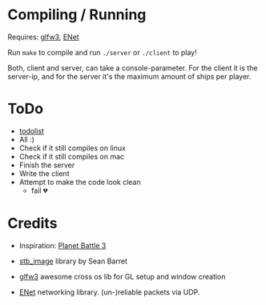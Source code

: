 # Compiling / Running

Requires: [glfw3](http://www.glfw.org/download.html "glfw"), [ENet](http://enet.bespin.org/ "ENet")

Run `make` to compile and run `./server` or `./client` to play!

Both, client and server, can take a console-parameter. For the client it is the server-ip, and for the server it's the maximum amount of ships per player. 

# ToDo
  - [todolist](https://github.com/nitzel/pb_mp/blob/master/notes/todo%2Bideas.md "more extensive todo list")
  - All :)
  - Check if it still compiles on linux
  - Check if it still compiles on mac
  - Finish the server
  - Write the client
  - Attempt to make the code look clean
    - fail :broken_heart:
    
# Credits

  - Inspiration: [Planet Battle 3](http://forums.purebasic.com/german/viewtopic.php?f=12&t=18101&sid=6ac3cca19644aa677b6a1aae8b797853 "Planet Battle 3 - by kswb73")

  - [stb_image](https://github.com/nothings/stb "stb_image lib by Sean Barrett") library by Sean Barret
  
  - [glfw3](http://www.glfw.org/download.html "glfw") awesome cross os lib for GL setup and window creation
  
  - [ENet](http://enet.bespin.org/ "ENet") networking library. (un-)reliable packets via UDP.
  